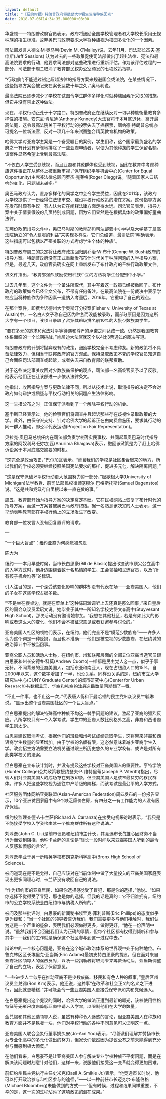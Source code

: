 ```yaml
---
layout: default
title: "《纽约时报》特朗普政府将鼓励大学招生忽略种族因素"
date: 2018-07-06T14:34:35.000000+08:00
---
```


华盛顿——特朗普政府官员表示，政府将鼓励全国学校管理者和大学校长采用无视种族的招生标准，放弃奥巴马政府要求大学将种族视为校园多元化的一个因素。


司法部发言人德文·M·奥马利(Devin M. O’Malley)说，去年11月，司法部长杰夫·塞申斯(Jeff Sessions) 认为过去的一些政策促使司法部做出了超出法律、宪法和最高法院要求的行动，他要求司法部对这些政策进行重新评估。作为该评估过程的一部分，司法部于周二取消了教育部民权办公室颁发的七项政策指导。


“行政部门不能通过制定超越法律的指导方案来规避国会或法院，在某些情况下，这些指导方案会被记录在案长达数十年之久，”奥马利说。


最高法院已逐步减少了学校在试图令学生群体多样化时就种族因素所采取的措施。但它并没有禁止这种做法。


现在，平权行动正处于十字路口。特朗普政府正在继续反对一切以种族衡量教育多样性的措施。安东尼·肯尼迪(Anthony Kennedy)大法官将于本月底退休，离开最高法庭，这令最高法院关于平权行动的投票失去了摇摆票，唐纳德·特朗普总统亦可提名一位新法官，反对一项几十年来试图整合精英教育机构的政策。


哈佛大学对亚裔学生案是一个备受瞩目的案例，学生们称，这个国家最负盛名的学府之一有计划有步骤地排除了一些亚裔申请者，以便为其他种族的学生保留名额。该案件显然希望上诉到最高法院。


“不仅白人学生受到歧视，而且亚裔和其他群体也受到歧视，因此在教育中考虑种族这件事正在从整体上被重新审视，”保守组织平等机会中心(Center for Equal Opportunity)主席兼法律总顾问罗杰·克莱格(Roger Clegg)说。“随着国家人口结构的变化，问题越来越多。”


奥巴马政府认为，置身多样化的同学之中会令学生受益，因此在2011年，该政府为学校提供了一份经得住法律审查、建设平权行动政策的潜在方案。这份指导方案在发布时颇有争议，有人认为它在阐释法律方面走得太远。司法官员表示，指导方案中关于情景假设的几页特别成问题，因为它们显然是在根据具体的政策偏好歪曲法律。


在两份政策指导文件中，奥巴马时期的教育部和司法部要中小学以及大学基于最高法院确立的“令人信服的利益”来实现多样性。它们总结道，最高法院“明确表示，这些措施可以包括以严密关联的方式考虑学生个体的种族”。


特朗普政府周二的决定将让政府政策回归到乔治·W·布什(George W. Bush)政府的指导方案。特朗普政府没有正式重新发布布什时代关于种族问题的入学指导方案，但是，最近几天，政府官员确实在网上重新发布了布什政府的平权行动政策文件。


该文件指出，“教育部强烈鼓励使用种族中立的方法将学生分配到中小学。”


过去几年里，这个文件为一个备注所取代，其中写着这一政策已经被撤回了。布什政府的政策如今已经全文公布，不带有任何备注。在最高法院在一份裁决中表示学校应当将种族作为多种因素一道纳入考量后，2016年，它重申了自己的观点。


在那个案件，即费舍诉德州大学奥斯汀分校案(Fisher v. University of Texas at Austin)中，一名白人女子称自己因为种族而没能被录取，而部分原因是因为这所大学有一个项目，该项目录取了占据其班级排名前10%的大批少数族裔学生。


“要在多元的追求和宪法对平等待遇和尊严的承诺之间达成一致，仍然是我国教育体系面临的一个长期挑战，”肯尼迪大法官就这个以4比3票通过的裁决写道。


特朗普政府的计划将抛弃现有的政策，鼓励学校完全不考虑种族。新的政策将不具备法律效力，但相当于联邦政府的官方观点。保持录取政策不变的学校官员知道自己会面临司法部调查或起诉，或者失去来自教育部的联邦资助。


对于这些决定事关收回对少数族裔保护的观点，司法部一名高级官员予以了反驳。他表示他们正在让该部进一步依从法律条文。


他指出，收回指导方案与更改法律不同，所以从技术上说，取消指导的决定不会对政府如何辩护或质疑与平权行动相关的问题产生法律影响。


这一举措公布之时，正值保守派看到了一个解除平权行动的机会。


塞申斯已经表示过，他的检察官们将调查并且起诉那些存在歧视性录取政策的大学。此外，由保守派支持、针对哈佛大学的起诉正在由向费舍施压，要求其行动的同一群人推动，即公平代表运动(Project on Fair Representation)。


贝拉克·奥巴马总统任内在司法部负责学校落实民事权、共同起草奥巴马时代指导方案的阿奴利马·巴尔加瓦(Anurima Bhargava)表示，撤回该政策是为了赶上哈佛诉讼案于本月底递交摘要的时机。


“这完全是政治攻击，”巴尔加瓦表示。“而且我们的学校是社区集合起来的地方，所以我们的学校必须要继续按照美国宪法要求的那样，促进多元化，解决隔离问题。”


“这是保守派破坏平权行动更大范围努力的一部分，”密歇根大学(University of Michigan)法学教授、前司法部民权律师塞缪尔·巴格斯托斯(Samuel Bagenstos)说。“这是共和党政府自里根以来一直在做的事。”


周五，教育部开始为指导方案的决定奠定基础。它在民权网站上恢复了布什时代的指导方案，而这一方案曾被奥巴马政府终结。据一名熟悉该决定的人士表示，这一举动表明教育部在平权行动上的立场发生了改变。


教育部一位发言人没有回复置评的请求。

—

“一个巨大盲点”：纽约亚裔为何感觉被忽视

陈大为

纽约——本月早些时候，当市长白思豪(Bill de Blasio)提出改变该市顶尖公立高中的入学方式时，他身边围绕着数十名热情的学生、工会领袖和民选官员，以及“所有孩子机会均等”的标语。


引人注目的是，一个深受该变化影响的群体却没有代表在场——亚裔美国人，他们的子女在这些学校占据多数。


“‘不是坐在餐桌边，就是在菜单上’这种陈词滥调听上去还真是那么回事，”来自皇后区的国会众议员孟昭文说。她毕业于其中一所知名学校史岱文森高中(Stuyvesant High School)，那次活动没有邀请她参加。“我想在其他社区，若是有如此大的影响或者这么大的变化，他们不会不被征求意见或者获邀参与讨论的。”


亚裔美国人社区的领袖们表示，在纽约，他们完全不是“模范少数族裔”——许多人认为这个词是一种贬损，而且也不准确——他们是被忽视的少数族裔，在纽约城的政治算计中不被当回事。


亚裔公职人员和活动人士称，在纽约市、州和联邦层面的全部五位亚裔当选官员跟白思豪和州长安德鲁·科莫(Andrew Cuomo)一样都是民主党人这一点，似乎于事无补。不同背景的亚裔美国人，包括东亚和南亚人，现在占纽约人口的15%，自2000年以来，这个数字增加了一半，也没关系。同样没关系的是，纽约市立大学研究生中心(CUNY Graduate Center)的城市研究中心(Center for Urban Research)有数据显示，华裔和韩裔的注册选民数量同期翻了一番。


“不止一件事，也不止这一次，”代表唐人街和下曼哈顿的民主党州众议员牛毓琳说。“显示出整个亚裔美国社区的一个巨大盲点。”


但白思豪提出的解决特殊高中种族不均这一棘手问题的建议，激起了亚裔的强烈反应。八所学校只有一个入学考试，学生中的亚裔人数比例格外之高，非裔和西语裔学生则太少。


白思豪建议取消考试，根据他们的班级和州考试成绩录取学生，这将带来非裔和西语裔学生数量的显著增加。由于学校的名额有限，这必然意味着减少亚裔学生入学。改变招生方法需要立法机关通过跟三所历史悠久的专业学校有、或许是对所有此类学校关的法案。


但白思豪在宣布该计划时，并没有提及这些学校对亚裔美国人的重要性。亨特学院(Hunter College)公共政策教授约瑟夫·P. 维特里蒂(Joseph P. Viteritti)指出，尽管人们对亚裔美国人的成功存在刻板印象，但亚裔美国人是该市最贫穷的移民群体。许多人把这些学校视为通往中产阶级的阶梯，而该考试是最公平的入学方式。


社区服务团体网络亚美联盟(Asian-American Federation)周四发布的一份报告显示，10个亚洲贫困家庭中有9个缺乏廉价住房，有四分之一有工作能力的人没有医疗保险。


纽约校监理查德·A·卡兰萨(Richard A. Carranza)在接受电视采访时表示，“我只是不能接受学校入学资格由某一个族裔群体所有这种说法。”


刘淳逸(John C. Liu)是前市议员和纽约市主计长，其竞选市长的雄心因财务不当行为而受到阻挠，他称卡兰萨的言论是“很长一段时间以来亚裔美国人听到的最令人反感和愤怒的言论”。


刘淳逸毕业于另一所精英学校布朗克斯科学高中(Bronx High School of Science)。


被问道现在是不是觉得，自己应该对在当前体制中做了大量投入的亚裔美国家庭表现出更多同理心时，卡兰萨没有收回自己的说法。


“作为纽约市的亚裔居民，如果你选择感觉受了冒犯，那是你的选择，”他说。“如果你选择不觉得受了冒犯，那也是你的选择。但我的话是真的：它不归谁拥有。纽约市的公立学校系统是由纽约市与纳税人所有的。”


被问及那些批评时，白思豪的新闻秘书埃里克·菲利普斯(Eric Phillips)的态度似乎更为缓和：“当一个社区的领导者告诉我们，我们需要更多与他们接触时，我们认为这是一个严重的迹象，表明我们必须做得更多，做得更好，“他在一份声明中说。“虽然我们不会回避我们认为正确的事情，但每个社区都有权得到倾听和参与其中——我们的工作就是确保这个社区参与到这一过程中去。”


辩论中的一个核心问题是，亚裔在这个城市政治体系的世界观中处于何种地位。布鲁克林区区长埃里克·亚当斯(Eric Adams)最初支持白思豪的提议。但在面对来自亚裔社区领导人的强烈反对，以及一些捐助者将取消未来筹款活动后，亚当斯调整了自己的立场，表达了保留意见。


“一些进步人士似乎在推动亚裔不是少数族裔、移民和有色人种的叙事，”皇后区州议员金兑锡(Ron Kim)表示。他还说，这种事“在改革和社会正义的名义之下进行，因此就更糟糕，”并可能会令一些亚裔美国人更接受保守派和共和党候选人。


在白思豪提出这个提议的同时，哈佛大学的做法正遭到最新的曝光，该校使用性格特征等无形尺度来降低亚裔申请人入学率，以限制他们在大学的数量。


金兑锡和其他民选领导人说，虽然有种种令人迷惑的言论，但亚裔美国人在种族和教育方面并不是铁板一块，他们对平权行动的各种不同意见可以证明这一点。


亚裔美国人联合会执行董事姚久安(Jo-Ann Yoo)表示，“尽管我们理解并赞扬市长为专业化高中的多元化做出的努力，但家长们依然因为提议公布之前未能得到充分参与而感到极大愤慨。”


在他们看来，白思豪不是让亚裔美国人参与解决专业学校种族不平衡问题，而是在解决该问题时刻意针对他们，这样一来，说服他们接受这一变革就变得更加困难。


前纽约州民主党执行主任史米克(Basil A. Smikle Jr.)表示，“他竞选市长时说，他可以打开政治参与和社区参与的途径，”——以一种前任市长迈克尔·布隆伯格(Michael Bloomberg)未能做到的方式——“但有时候，过程和结果同样重要，不幸的是，这一次的过程玷污了这项政策的潜在成果。”


